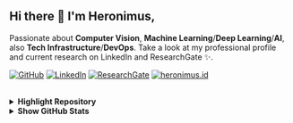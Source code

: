 ## Hi there 👋 I'm Heronimus,

Passionate about **Computer Vision**, **Machine Learning**/**Deep Learning**/**AI**, also **Tech Infrastructure**/**DevOps**. Take a look at my professional profile and current research on LinkedIn and ResearchGate ✨.

<!-- profile badges -->
<p align="left">
    <a href="https://github.com/heronimus" target="_blank"><img alt="GitHub" src="https://img.shields.io/badge/-@heronimus-181717?style=flat-square&logo=GitHub&logoColor=white"></a>
    <a href="https://www.linkedin.com/in/heronimustra/" target="_blank"><img alt="LinkedIn" src="https://img.shields.io/badge/-LinkedIn-0077B5?style=flat-square&logo=Linkedin&logoColor=white"></a>
    <a href="https://www.researchgate.net/profile/Heronimus_Tresy_Renata_Adie" target="_blank"><img alt="ResearchGate" src="https://img.shields.io/badge/-ResearchGate-00CCBB?style=flat-square&logo=ResearchGate&logoColor=white"></a>
    <a href="https://heronimus.id" target="_blank"><img alt="heronimus.id" src="https://img.shields.io/website?down_color=blue&down_message=about.me%2Fheronimus&label=web&up_color=pink&up_message=heronimus.id&url=https%3A%2F%2Fheronimus.id"></a>
    <br><br>
</p>


<!-- highlight repository -->
<details>
<summary><b> Highlight Repository </b></summary>
<br>
<table align="center">
  <tbody>
    <tr>
      <th align="center">Research</th>
      <th align="center"> Dev / Contribution</th>
      <th align="center">Guide</th>
    </tr>
    <tr valign="top">
      <td>
          - <a href="https://github.com/heronimus/Inpainting-GPU">heronimus/Inpainting-GPU</a> 
          <br>
          - heronimus/deepjava-ai
      </td>
      <td>
          - <a href="https://github.com/eumndev/euka">eumndev/euka</a> 
          <br>
          - <a href="https://github.com/nginxinc/ansible-role-nginx">nginxinc/ansible-role-nginx</a>
          <br>
          - <a href="https://github.com/heronimus/ct-plugin-string2files">heronimus/ct-plugin-string2files</a>
          <br>
          - <a href="https://github.com/heronimus/eumn-scripts">heronimus/eumn-scripts</a> 
      </td>
      <td>
          - <a href="https://github.com/heronimus/guide-docker-introduction">heronimus/guide-docker-introduction</a>
          <br>
          - <a href="https://github.com/heronimus/guide-jenkins-cicd">heronimus/guide-jenkins-cicd</a>
          <br>          
          - <a href="https://github.com/heronimus/guide-log-monitoring">heronimus/guide-log-monitoring</a>
          <br>
          - <a href="https://github.com/heronimus/guide-apm-monitoring">heronimus/guide-apm-monitoring</a>
      </td>
    </tr>
  </tbody>
</table>
<br>
</details> 



<!-- Github Stats -->
<details>
<summary><b> Show GitHub Stats </b></summary>
<p align="center">
    <img alt = "GitHub Stats" src="https://github-readme-stats.vercel.app/api?username=heronimus&show_icons=true&hide=issues&icon_color=000000&hide_border=true&title_color=5391FE&text_color=555">
    <br>
    <img alt = "badges.pufler.de" src="https://badges.pufler.dev/visits/heronimus/heronimus?color=blue">
</p>
</details> 



<!--
**heronimus/heronimus** is a ✨ _special_ ✨ repository because its `README.md` (this file) appears on your GitHub profile.

Here are some ideas to get you started:

- 🔭 I’m currently working on ...
- 🌱 I’m currently learning ...
- 👯 I’m looking to collaborate on ...
- 🤔 I’m looking for help with ...
- 💬 Ask me about ...
- 📫 How to reach me: ...
- 😄 Pronouns: ...
- ⚡ Fun fact: ...
<details>
<summary>Click for GitHub Stats</summary>
<p align="center">
    <img alt = "GitHub Stats" src="https://github-readme-stats.vercel.app/api?username=heronimus&show_icons=true&hide=issues&icon_color=000000&hide_border=true&title_color=5391FE&text_color=555">
    <br>
    <img alt = "Top Language" src="https://github-readme-stats.vercel.app/api/top-langs/?username=heronimus&hide=html,&hide_border=true&title_color=5391FE&text_color=555"
</p>
</details> 

-->
